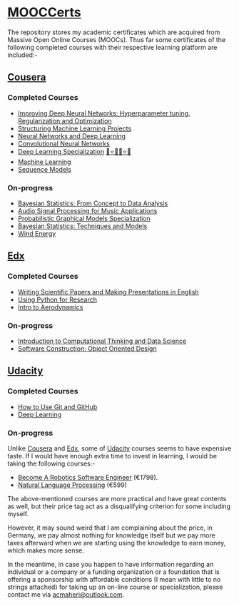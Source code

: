 # [MOOCCerts](https://github.com/acmaheri/MOOCCerts)
The repository stores my academic certificates which are acquired from Massive Open Online Courses (MOOCs). 
Thus far some certificates of the following completed courses with their respective learning platform are included:-
## [Cousera](https://www.coursera.org/)
### Completed Courses
- [Improving Deep Neural Networks: Hyperparameter tuning, Regularization and Optimization](https://www.coursera.org/learn/deep-neural-network)
- [Structuring Machine Learning Projects](https://www.coursera.org/learn/machine-learning-projects)
- [Neural Networks and Deep Learning](https://www.coursera.org/learn/neural-networks-deep-learning)
- [Convolutional Neural Networks](https://www.coursera.org/learn/convolutional-neural-networks)
- [Deep Learning Specialization](https://www.coursera.org/specializations/deep-learning) [:star2::star::sparkles::star2::star::sparkles:](https://www.coursera.org/account/accomplishments/specialization/NPBX5XRDQ7BY)
- [Machine Learning](https://www.coursera.org/learn/machine-learning)
- [Sequence Models](https://www.coursera.org/learn/nlp-sequence-models) 
### On-progress
- [Bayesian Statistics: From Concept to Data Analysis](https://www.coursera.org/learn/bayesian-statistics)
- [Audio Signal Processing for Music Applications](https://www.coursera.org/learn/audio-signal-processing/home/assignments)
- [Probabilistic Graphical Models Specialization](https://www.coursera.org/specializations/probabilistic-graphical-models)
- [Bayesian Statistics: Techniques and Models](https://www.coursera.org/learn/mcmc-bayesian-statistics)
- [Wind Energy](https://www.coursera.org/learn/wind-energy)



## [Edx](https://www.edx.org/)
### Completed Courses
- [Writing Scientific Papers and Making Presentations in English](https://courses.edx.org/courses/course-v1:TsinghuaX+60250101+1T2017/course/)
- [Using Python for Research](https://courses.edx.org/courses/course-v1:HarvardX+PH526x+3T2016/course/)
- [Intro to Aerodynamics](https://courses.edx.org/courses/course-v1:MITx+16.101x_2+3T2015/course/)
### On-progress
- [Introduction to Computational Thinking and Data Science](https://courses.edx.org/courses/course-v1:MITx+6.00.2x_4+3T2015/course/)
- [Software Construction: Object Oriented Design](https://courses.edx.org/courses/course-v1:UBCx+SoftConst2x+3T2017/course/)


## [Udacity](https://eu.udacity.com/)
### Completed Courses
- [How to Use Git and GitHub](https://eu.udacity.com/course/how-to-use-git-and-github--ud775)
- [Deep Learning](https://eu.udacity.com/course/deep-learning--ud730)
### On-progress
Unlike [Cousera](https://www.coursera.org/) and [Edx](https://www.edx.org/), some of [Udacity](https://eu.udacity.com/) courses seems to have expensive taste. If I would have enough extra time to invest in learning, I would be taking the following courses:-
 
 - [Become A Robotics Software Engineer](https://eu.udacity.com/course/robotics-software-engineer--nd209) (€1798). 
 - [Natural Language Processing](https://eu.udacity.com/course/natural-language-processing-nanodegree--nd892) (€599) 
 
The above-mentioned courses are more practical and have great contents as well, but their price tag act as a disqualifying criterion for some including myself.

However, it may sound weird that I am complaining about the price, in Germany, we pay almost nothing for knowledge itself but we pay more taxes afterward when we are starting using the knowledge to earn money, which makes more sense. 

In the meantime, in case you happen to have information regarding an individual or a company or a funding organization or a foundation that is offering a sponsorship with affordable conditions (I mean with little to no strings attached) for taking up an on-line course or specialization, please contact me via <acmaheri@outlook.com>.


